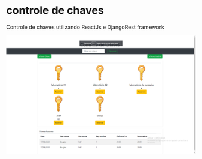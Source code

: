 # controle de chaves
Controle de chaves utilizando ReactJs e DjangoRest framework

![Alt text](home.png?raw=true "Optional Title")
